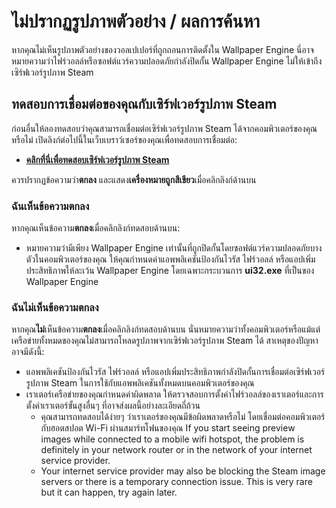 # ไม่ปรากฏรูปภาพตัวอย่าง / ผลการค้นหา

หากคุณไม่เห็นรูปภาพตัวอย่างของวอลเปเปอร์ที่ถูกถอนการติดตั้งใน Wallpaper Engine นี่อาจหมายความว่าไฟร์วอลล์หรือซอฟต์แวร์ความปลอดภัยกำลังปิดกั้น Wallpaper Engine ไม่ให้เข้าถึงเซิร์ฟเวอร์รูปภาพ Steam

## ทดสอบการเชื่อมต่อของคุณกับเซิร์ฟเวอร์รูปภาพ Steam

ก่อนอื่นให้ลองทดสอบว่าคุณสามารถเชื่อมต่อเซิร์ฟเวอร์รูปภาพ Steam ได้จากคอมพิวเตอร์ของคุณหรือไม่ เปิดลิงก์ต่อไปนี้ในเว็บเบราว์เซอร์ของคุณเพื่อทดสอบการเชื่อมต่อ:

* [**คลิกที่นี่เพื่อทดสอบเซิร์ฟเวอร์รูปภาพ Steam**](https://steamuserimages-a.akamaihd.net/ugc/1796366854776537259/C541D485E7156010D92284B082D13A2377FD1F8F/?imw=5000&imh=5000&ima=fit&impolicy=Letterbox&imcolor=%23000000&letterbox=false)

ควรปรากฏข้อความว่า**ตกลง** และแสดง**เครื่องหมายถูกสีเขียว**เมื่อคลิกลิงก์ด้านบน

### ฉันเห็นข้อความตกลง

หากคุณเห็นข้อความ**ตกลง**เมื่อคลิกลิงก์ทดสอบด้านบน:

* หมายความว่ามีเพียง Wallpaper Engine เท่านั้นที่ถูกปิดกั้นโดยซอฟต์แวร์ความปลอดภัยบางตัวในคอมพิวเตอร์ของคุณ ให้คุณกำหนดค่าแอพพลิเคชันป้องกันไวรัส ไฟร์วอลล์ หรือแอปเพิ่มประสิทธิภาพให้ละเว้น Wallpaper Engine โดยเฉพาะกระบวนการ **ui32.exe** ที่เป็นของ Wallpaper Engine

### ฉันไม่เห็นข้อความตกลง

หากคุณ**ไม่**เห็นข้อความ**ตกลง**เมื่อคลิกลิงก์ทดสอบด้านบน นั่นหมายความว่าทั้งคอมพิวเตอร์หรือแม้แต่เครือข่ายทั้งหมดของคุณไม่สามารถโหลดรูปภาพจากเซิร์ฟเวอร์รูปภาพ Steam ได้ สาเหตุของปัญหาอาจมีดังนี้:

* แอพพลิเคชันป้องกันไวรัส ไฟร์วอลล์ หรือแอปเพิ่มประสิทธิภาพกำลังปิดกั้นการเชื่อมต่อเซิร์ฟเวอร์รูปภาพ Steam ในการใช้กับแอพพลิเคชันทั้งหมดบนคอมพิวเตอร์ของคุณ
* เราเตอร์เครือข่ายของคุณกำหนดค่าผิดพลาด ให้ตรวจสอบการตั้งค่าไฟร์วอลล์ของเราเตอร์และการตั้งค่าเราเตอร์ขั้นสูงอื่นๆ ที่อาจส่งผลนี้อย่างละเอียดถี่ถ้วน
    * คุณสามารถทดสอบได้ง่ายๆ ว่าเราเตอร์ของคุณมีข้อผิดพลาดหรือไม่ โดยเชื่อมต่อคอมพิวเตอร์กับฮอตสปอต Wi-Fi ผ่านสมาร์ทโฟนของคุณ If you start seeing preview images while connected to a mobile wifi hotspot, the problem is definitely in your network router or in the network of your internet service provider.
    * Your internet service provider may also be blocking the Steam image servers or there is a temporary connection issue. This is very rare but it can happen, try again later.
